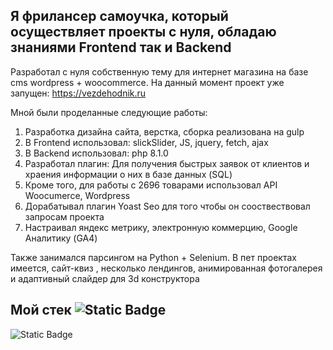 ## Я фрилансер самоучка, который осуществляет проекты с нуля, обладаю знаниями Frontend так и Backend
Разработал с нуля собственную тему для интернет магазина на базе cms wordpress + woocommerce.
На данный момент проект уже запущен:
https://vezdehodnik.ru

Мной были проделанные следующие работы:
1. Разработка дизайна сайта, верстка, сборка реализована на gulp
2. В Frontend использовал: slickSlider, JS, jquery, fetch, ajax
3. В Backend использовал: php 8.1.0
4. Разработал плагин: Для получения быстрых заявок от клиентов и храения информации о них в базе данных (SQL)
5. Кроме того, для работы с 2696 товарами использовал API Woocumerce, Wordpress
6. Дорабатывал плагин Yoast Seo для того чтобы он сооствествовал запросам проекта
7. Настраивал яндекс метрику, электронную коммерцию, Google Аналитику (GA4)

Также занимался парсингом на Python + Selenium.
В пет проектах имеется, сайт-квиз , несколько лендингов, анимированная фотогалерея и адаптивный слайдер для 3d конструктора

## Мой стек ![Static Badge](https://img.shields.io/badge/8.1.0-%23777BB4?style=for-the-badge&logo=php&logoColor=white&logoSize=auto)
![Static Badge](https://img.shields.io/badge/8.1.0-%23777BB4?style=for-the-badge&logo=php&logoColor=white&logoSize=auto)
